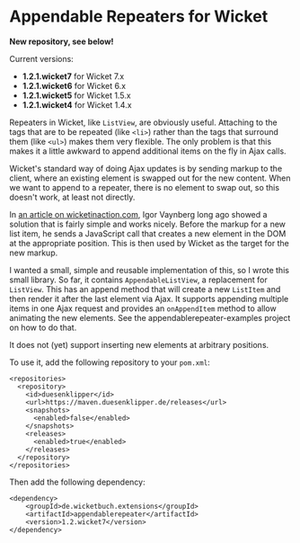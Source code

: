# Appendable Repeaters for Wicket

**New repository, see below!**

Current versions:
 - **1.2.1.wicket7** for Wicket 7.x
 - **1.2.1.wicket6** for Wicket 6.x
 - **1.2.1.wicket5** for Wicket 1.5.x
 - **1.2.1.wicket4** for Wicket 1.4.x

Repeaters in Wicket, like `ListView`, are obviously useful. Attaching to the tags that are to be repeated (like `<li>`) rather than the tags that surround them (like `<ul>`) makes them very flexible. The only problem is that this makes it a little awkward to append additional items on the fly in Ajax calls.

Wicket's standard way of doing Ajax updates is by sending markup to the client, where an existing element is swapped out for the new content. When we want to append to a repeater, there is no element to swap out, so this doesn't work, at least not directly.

In [an article on wicketinaction.com](http://wicketinaction.com/2008/10/repainting-only-newly-created-repeater-items-via-ajax/), Igor Vaynberg long ago showed a solution that is fairly simple and works nicely. Before the markup for a new list item, he sends a JavaScript call that creates a new element in the DOM at the appropriate position. This is then used by Wicket as the target for the new markup.

I wanted a small, simple and reusable implementation of this, so I wrote this small library. So far, it contains `AppendableListView`, a replacement for `ListView`. This has an append method that will create a new `ListItem` and then render it after the last element via Ajax. It supports appending multiple items in one Ajax request and provides an `onAppendItem` method to allow animating the new elements. See the appendablerepeater-examples project on how to do that.

It does not (yet) support inserting new elements at arbitrary positions.

To use it, add the following repository to your `pom.xml`:

    <repositories>
      <repository>
        <id>duesenklipper</id>
        <url>https://maven.duesenklipper.de/releases</url>
        <snapshots>
          <enabled>false</enabled>
        </snapshots>
        <releases>
          <enabled>true</enabled>
        </releases>
      </repository>
    </repositories>

Then add the following dependency:

    <dependency>
        <groupId>de.wicketbuch.extensions</groupId>
        <artifactId>appendablerepeater</artifactId>
        <version>1.2.wicket7</version>
    </dependency>

